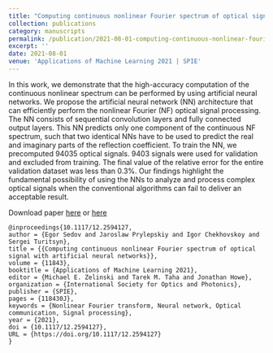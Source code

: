```yaml
---
title: "Computing continuous nonlinear Fourier spectrum of optical signal with artificial neural networks"
collection: publications
category: manuscripts
permalink: /publication/2021-08-01-computing-continuous-nonlinear-fourier-spectrum-of-optical-signal-with-artificial-neural-networks
excerpt: ''
date: 2021-08-01
venue: 'Applications of Machine Learning 2021 | SPIE'
---
```

In this work, we demonstrate that the high-accuracy computation of the continuous nonlinear spectrum can 
be performed by using artificial neural networks. We propose the artificial neural network (NN) 
architecture that can efficiently perform the nonlinear Fourier (NF) optical signal processing. 
The NN consists of sequential convolution layers and fully connected output layers. 
This NN predicts only one component of the continuous NF spectrum, such that two identical 
NNs have to be used to predict the real and imaginary parts of the reflection coefficient. 
To train the NN, we precomputed 94035 optical signals. 9403 signals were used for validation 
and excluded from training. The final value of the relative error for the entire validation 
dataset was less than 0.3%. Our findings highlight the fundamental possibility of using the NNs to analyze and process 
complex optical signals when the conventional algorithms can fail to deliver an acceptable result.

Download paper [here](http://esf0.github.io/files/publication/computing_continuous_nonlinear_fourier_spectrum_of_optical_signal_with_artificial_neural_networks.pdf) or 
[here](https://doi.org/10.1117/12.2594127)  


```
@inproceedings{10.1117/12.2594127,
author = {Egor Sedov and Jaroslaw Prylepskiy and Igor Chekhovskoy and Sergei Turitsyn},
title = {{Computing continuous nonlinear Fourier spectrum of optical signal with artificial neural networks}},
volume = {11843},
booktitle = {Applications of Machine Learning 2021},
editor = {Michael E. Zelinski and Tarek M. Taha and Jonathan Howe},
organization = {International Society for Optics and Photonics},
publisher = {SPIE},
pages = {118430J},
keywords = {Nonlinear Fourier transform, Neural network, Optical communication, Signal processing},
year = {2021},
doi = {10.1117/12.2594127},
URL = {https://doi.org/10.1117/12.2594127}
}
```